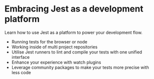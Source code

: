 # Embracing Jest as a development platform

Learn how to use Jest as a platform to power your development flow.

 - Running tests for the browser or node
 - Working inside of multi project repositories
 - Utilise Jest runners to lint and compile your tests with one unified interface 
 - Enhance your experience with watch plugins
 - Leverage community packages to make your tests more precise with less code
